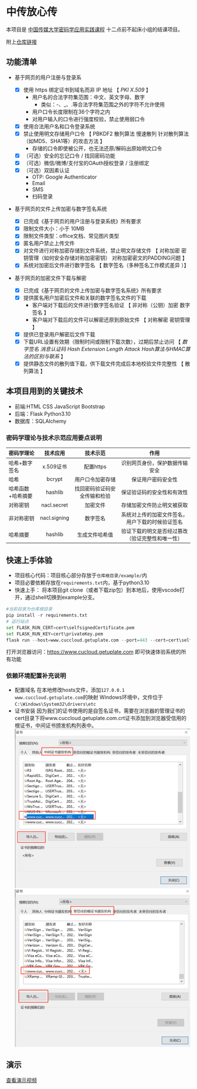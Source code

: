 # 中传放心传
本项目是 [中国传媒大学密码学应用实践课程](https://c4pr1c3.github.io/cuc-wiki/ac.html) 十二点前不起床小组的结课项目。

附上[仓库链接](https://github.com/kalumasan/Cryptography_Practice)
## 功能清单 
  - 基于网页的用户注册与登录系
    - [x] 使用 https 绑定证书到域名而非 IP 地址 【 *PKI* *X.509* 】
      - 用户名的合法字符集范围：中文、英文字母、数字
        - 类似：-、_、.等合法字符集范围之外的字符不允许使用
      - 用户口令长度限制在36个字符之内
      - 对用户输入的口令进行强度校验，禁止使用弱口令
    - [x] 使用合法用户名和口令登录系统
    - [x] 禁止使用明文存储用户口令 【 PBKDF2 散列算法 慢速散列 针对散列算法（如MD5、SHA1等）的攻击方法 】
      - 存储的口令即使被公开，也无法还原/解码出原始明文口令
    - [x] （可选）安全的忘记口令 / 找回密码功能
    - [x] （可选）微信/微博/支付宝的OAuth授权登录 / 注册绑定
    - [x] （可选）双因素认证
      - OTP: Google Authenticator
      - Email
      - SMS
      - 扫码登录
  - 基于网页的文件上传加密与数字签名系统

    - [x] 已完成《基于网页的用户注册与登录系统》所有要求
    - [x] 限制文件大小：小于 10MB
    - [x] 限制文件类型：office文档、常见图片类型
    - [x] 匿名用户禁止上传文件
    - [x] 对文件进行对称加密存储到文件系统，禁止明文存储文件 【 对称加密 密钥管理（如何安全存储对称加密密钥） 对称加密密文的PADDING问题 】
    - [x] 系统对加密后文件进行数字签名 【 数字签名（多种签名工作模式差异 ）】
  - 基于网页的加密文件下载与解密
    - [x] 已完成《基于网页的文件上传加密与数字签名系统》所有要求
    - [x] 提供匿名用户加密后文件和关联的数字签名文件的下载
      - 客户端对下载后的文件进行数字签名验证 【 非对称（公钥）加密 数字签名 】
      - 客户端对下载后的文件可以解密还原到原始文件 【 对称解密 密钥管理 】
    - [x] 提供已登录用户解密后文件下载
    - [x] 下载URL设置有效期（限制时间或限制下载次数），过期后禁止访问 【 *数字签名 消息认证码 Hash Extension Length Attack Hash算法与HMAC算法的区别与联系* 】
    - [x] 提供静态文件的散列值下载，供下载文件完成后本地校验文件完整性 【 散列算法 】
    
## 本项目用到的关键技术
* 前端:HTML CSS JavaScript Bootstrap
* 后端：Flask Python3.10
* 数据库：SQLAlchemy
### 密码学理论与技术示范应用要点说明
| 密码学理论   | 技术应用 |   技术示范 |作用|
| :------------- | :----------: | :----------: | :----------: |
|哈希+数字签名|x.509证书|配置https|识别网页身份，保护数据传输安全|
|哈希 | bcrypt | 用户口令加密存储 |保证用户密码安全性|
|哈希函数+哈希摘要 |hashlib|找回密码验证码安全传输和检验| 保证验证码的安全性和有效性  |
|  对称密钥|   nacl.secret   |  加密文件 | 存储加密文件防止明文被获取 |
| 非对称密钥  |    nacl.signing   | 数字签名|系统对上传的加密文件签名，用户下载的时候验证签名|
|哈希摘要|hashlib|生成文件哈希值|验证下载的明文是否经过篡改（验证完整性和唯一性）|


## 快速上手体验
- 项目核心代码：项目核心部分存放于`仓库根目录/example/`内
- 项目必要依赖存放在`requirements.txt`内，基于python3.10
- 快速上手：
将本项目git clone（或者下载zip包）到本地后，使用vscode打开，通过shell切换到example分支。
```python
#当前目录为仓库根目录
pip install -r requirements.txt
# 运行站点
set FLASK_RUN_CERT=cert\selfsignedCertificate.pem
set FLASK_RUN_KEY=cert\privateKey.pem
flask run --host=www.cuccloud.getuplate.com --port=443 --cert=cert\selfsignedCertificate.pem --key=cert\privateKey.pem
```
打开浏览器访问：https://www.cucloud.getuplate.com 即可快速体验系统的所有功能
### 依赖环境配置补充说明
- 配置域名
在本地修改hosts文件，添加`127.0.0.1 www.cuccloud.getuplate.com`的映射
Windows环境中，文件位于`C:\Windows\System32\drivers\etc`
- 证书安装
因为我们的证书使用的是自签名证书，需要在浏览器的管理证书的cert目录下将www.cuccloud.getuplate.com.crt证书添加到浏览器受信用的根证书，中间证书颁发机构列表中。
![](0_kalumasan/img/intermediacert.png)
![](0_kalumasan/img/rootcert.png)
## 演示
[查看演示视频]()
